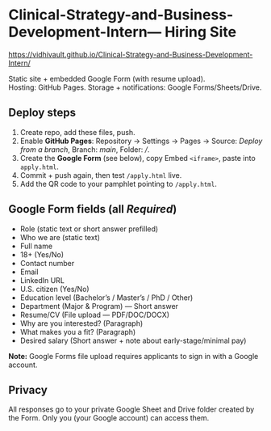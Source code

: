 # Clinical-Strategy-and-Business-Development-Intern— Hiring Site

https://vidhivault.github.io/Clinical-Strategy-and-Business-Development-Intern/


Static site + embedded Google Form (with resume upload).  
Hosting: GitHub Pages. Storage + notifications: Google Forms/Sheets/Drive.

## Deploy steps
1) Create repo, add these files, push.
2) Enable **GitHub Pages**: Repository → Settings → Pages → Source: *Deploy from a branch*, Branch: *main*, Folder: */*.
3) Create the **Google Form** (see below), copy Embed `<iframe>`, paste into `apply.html`.
4) Commit + push again, then test `/apply.html` live.
5) Add the QR code to your pamphlet pointing to `/apply.html`.

## Google Form fields (all *Required*)
- Role (static text or short answer prefilled)
- Who we are (static text)
- Full name
- 18+ (Yes/No)
- Contact number
- Email
- LinkedIn URL
- U.S. citizen (Yes/No)
- Education level (Bachelor’s / Master’s / PhD / Other)
- Department (Major & Program) — Short answer
- Resume/CV (File upload — PDF/DOC/DOCX)
- Why are you interested? (Paragraph)
- What makes you a fit? (Paragraph)
- Desired salary (Short answer + note about early-stage/minimal pay)

**Note:** Google Forms file upload requires applicants to sign in with a Google account.



## Privacy
All responses go to your private Google Sheet and Drive folder created by the Form. Only you (your Google account) can access them.

